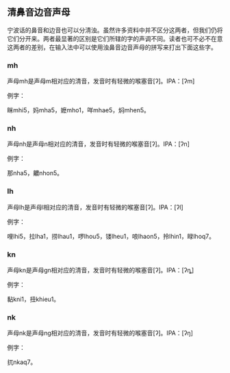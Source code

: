 ## 清鼻音边音声母

宁波话的鼻音和边音也可以分清浊。虽然许多资料中并不区分这两者，但我们仍将它们分开来。两者最显著的区别是它们所辖的字的声调不同。读者也可不必不在意这两者的差别，在输入法中可以使用浊鼻音边音声母的拼写来打出下面这些字。

### mh

声母mh是声母m相对应的清音，发音时有轻微的喉塞音\[ʔ\]。IPA：\[ʔm\]

例字：

眯mhi5，妈mha5，嬷mho1，咩mhae5，焖mhen5。

### nh

声母nh是声母n相对应的清音，发音时有轻微的喉塞音\[ʔ\]。IPA：\[ʔn\]

例字：

那nha5，齈nhon5。

### lh

声母lh是声母l相对应的清音，发音时有轻微的喉塞音\[ʔ\]。IPA：\[ʔl\]

例字：

哩lhi5，拉lha1，捞lhau1，啰lhou5，镂lheu1，哴lhaon5，拎lhin1，睩lhoq7。

### kn

声母kn是声母gn相对应的清音，发音时有轻微的喉塞音\[ʔ\]。IPA：\[ʔȵ\]

例字：

黏kni1，扭khieu1。

### nk

声母nk是声母ng相对应的清音，发音时有轻微的喉塞音\[ʔ\]。IPA：\[ʔŋ\]

例字：

扤nkaq7。